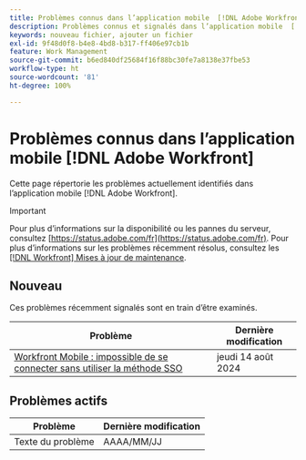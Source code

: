 ```yaml
---
title: Problèmes connus dans l’application mobile  [!DNL Adobe Workfront]
description: Problèmes connus et signalés dans l’application mobile  [!DNL Adobe Workfront]
keywords: nouveau fichier, ajouter un fichier
exl-id: 9f48d0f8-b4e8-4bd8-b317-ff406e97cb1b
feature: Work Management
source-git-commit: b6ed840df25684f16f88bc30fe7a8138e37fbe53
workflow-type: ht
source-wordcount: '81'
ht-degree: 100%

---
```


# Problèmes connus dans l’application mobile [!DNL Adobe Workfront]

Cette page répertorie les problèmes actuellement identifiés dans l’application mobile [!DNL Adobe Workfront].

>[!IMPORTANT]
>
>Pour plus d’informations sur la disponibilité ou les pannes du serveur, consultez [https://status.adobe.com/fr](https://status.adobe.com/fr). Pour plus d’informations sur les problèmes récemment résolus, consultez les [[!DNL Workfront] Mises à jour de maintenance](../maintenance/current-updates.md).

<!--**There are currently no known issues for [!DNL Workfront Mobile]**

-->



## Nouveau

Ces problèmes récemment signalés sont en train d’être examinés.

| **Problème** | **Dernière modification** |
| -----------------------------------------------------------------| ----------------- |
| [Workfront Mobile : impossible de se connecter sans utiliser la méthode SSO](known-issues-workfront/wf-mobile-cannot-bypass-sso.md) | jeudi 14 août 2024 |

## Problèmes actifs

| Problème | Dernière modification |
|---|---|
| Texte du problème | AAAA/MM/JJ |
